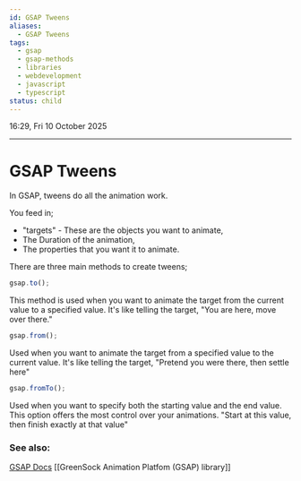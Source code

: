 ```yaml
---
id: GSAP Tweens
aliases:
  - GSAP Tweens
tags:
  - gsap
  - gsap-methods
  - libraries
  - webdevelopment
  - javascript
  - typescript
status: child
---
```


16:29, Fri 10 October 2025

---

# GSAP Tweens

In GSAP, tweens do all the animation work.

You feed in;

- "targets" - These are the objects you want to animate,
- The Duration of the animation,
- The properties that you want it to animate.

There are three main methods to create tweens;

```jsx
gsap.to();
```

This method is used when you want to animate the target from the current value to
a specified value.
It's like telling the target, "You are here, move over there."

```jsx
gsap.from();
```

Used when you want to animate the target from a specified value to the current
value.
It's like telling the target, "Pretend you were there, then settle here"

```jsx
gsap.fromTo();
```

Used when you want to specify both the starting value and the end value. This
option offers the most control over your animations.
"Start at this value, then finish exactly at that value"

### See also:

[GSAP Docs](https://gsap.com/docs/v3/GSAP/)
[[GreenSock Animation Platfom (GSAP) library]]
